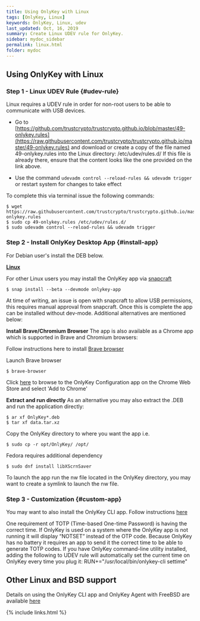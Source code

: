 ```yaml
---
title: Using OnlyKey with Linux
tags: [OnlyKey, Linux]
keywords: OnlyKey, Linux, udev
last_updated: Oct, 16, 2019
summary: Create Linux UDEV rule for OnlyKey.
sidebar: mydoc_sidebar
permalink: linux.html
folder: mydoc
---
```



## Using OnlyKey with Linux

### Step 1 - Linux UDEV Rule {#udev-rule}

Linux requires a UDEV rule in order for non-root users to be able to communicate with USB devices.

- Go to [https://github.com/trustcrypto/trustcrypto.github.io/blob/master/49-onlykey.rules](https://raw.githubusercontent.com/trustcrypto/trustcrypto.github.io/master/49-onlykey.rules) and download or create a copy of the file named 49-onlykey.rules into the Linux directory: /etc/udev/rules.d/ If this file is already there, ensure that the content looks like the one provided on the link above.

- Use the command `udevadm control --reload-rules && udevadm trigger` or restart system for changes to take effect

To complete this via terminal issue the following commands:

```
$ wget https://raw.githubusercontent.com/trustcrypto/trustcrypto.github.io/master/49-onlykey.rules
$ sudo cp 49-onlykey.rules /etc/udev/rules.d/
$ sudo udevadm control --reload-rules && udevadm trigger
```

### Step 2 - Install OnlyKey Desktop App {#install-app}

For Debian user's install the DEB below.

[<i class="fa fa-linux fa-2x"></i> **Linux**](https://github.com/trustcrypto/OnlyKey-App/releases/download/v5.3.0/OnlyKey_5.3.0_amd64.deb)

For other Linux users you may install the OnlyKey app via [snapcraft](https://snapcraft.io/onlykey-app)

```
$ snap install --beta --devmode onlykey-app
```

At time of writing, an issue is open with snapcraft to allow USB permissions, this requires manual approval from snapcraft. Once this is complete the app can be installed without dev-mode. Additional alternatives are mentioned below:

**Install Brave/Chromium Browser**
The app is also available as a Chrome app which is supported in Brave and Chromium browsers:

Follow instructions here to install [Brave browser](https://brave-browser.readthedocs.io/en/latest/installing-brave.html#linux)

Launch Brave browser

```
$ brave-browser
```

Click [here](https://chrome.google.com/webstore/detail/onlykey-configuration/adafilbceehejjehoccladhbkgbjmica) to browse to the OnlyKey Configuration app on the Chrome Web Store and select 'Add to Chrome'

**Extract and run directly**
As an alternative you may also extract the .DEB and run the application directly:

```
$ ar xf OnlyKey*.deb
$ tar xf data.tar.xz
```

Copy the OnlyKey directory to where you want the app i.e.

```
$ sudo cp -r opt/OnlyKey/ /opt/
```

Fedora requires additional dependency

```
$ sudo dnf install libXScrnSaver
```

To launch the app run the nw file located in the OnlyKey directory, you may want to create a symlink to launch the nw file.

### Step 3 - Customization {#custom-app}

You may want to also install the OnlyKey CLI app. Follow instructions [here](https://docs.crp.to/command-line.html)

One requirement of TOTP (Time-based One-time Password) is having the correct time. If OnlyKey is used on a system where the OnlyKey app is not running it will display “NOTSET” instead of the OTP code. Because OnlyKey has no battery it requires an app to send it the correct time to be able to generate TOTP codes. If you have OnlyKey command-line utility installed, adding the following to UDEV rule will automatically set the current time on OnlyKey every time you plug it: RUN+="/usr/local/bin/onlykey-cli settime"

## Other Linux and BSD support

Details on using the OnlyKey CLI app and OnlyKey Agent with FreeBSD are available [here](https://groups.google.com/d/msg/onlykey/CEYwdXjB508/MCe14p0gAwAJ)


{% include links.html %}
